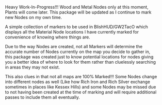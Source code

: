 Heavy Work-In-Progress!!! Wood and Metal Nodes only at this moment, Plants will come later. This package will be updated as I continue to mark new Nodes on my own time.

A simple collection of markers to be used in BlishHUD/GW2TacO which displays all the Material Node locations I have currently marked for convenience of knowing where things are. 

Due to the way Nodes are created, not all Markers will determine the accurate number of Nodes currently on the map you decide to gather in, 
this package was created just to know potential locations for nodes giving you a better idea of where to look for them rather than cluelessly searching in areas they may not exist.

This also clues in that not all maps are 100% Marked!!! Some Nodes change into different nodes as well (Like how Rich Iron and Rich Silver exchange sometimes in places like Kessex Hills)
and some Nodes may be missed due to not having been created at the time of marking and will require additional passes to include them all eventually.
